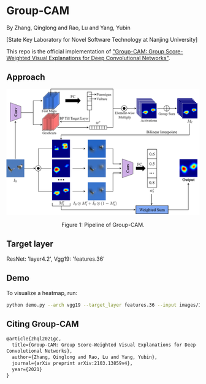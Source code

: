 # Group-CAM
By Zhang, Qinglong and Rao, Lu and Yang, Yubin

[State Key Laboratory for Novel Software Technology at Nanjing University]

This repo is the official implementation of ["Group-CAM: Group Score-Weighted Visual Explanations for Deep Convolutional Networks"](https://arxiv.org/pdf/2103.13859v4.pdf).

## Approach
<div align="center">
  <img src="https://github.com/wofmanaf/Group-CAM/blob/master/figure/fig_1.png">
</div>
<p align="center">
  Figure 1: Pipeline of Group-CAM.
</p>

## Target layer
ResNet: 'layer4.2',  Vgg19: 'features.36'

## Demo
To visualize a heatmap, run:
```bash
python demo.py --arch vgg19 --target_layer features.36 --input images/ILSVRC2012_val_00043392.JPEG --output base.png
```

## Citing Group-CAM

```
@article{zhql2021gc,
  title={Group-CAM: Group Score-Weighted Visual Explanations for Deep Convolutional Networks},
  author={Zhang, Qinglong and Rao, Lu and Yang, Yubin},
  journal={arXiv preprint arXiv:2103.13859v4},
  year={2021}
}
```